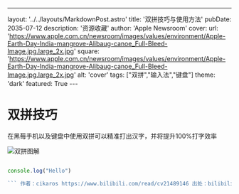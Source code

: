 ---
layout: '../../layouts/MarkdownPost.astro'
title: '双拼技巧与使用方法'
pubDate: 2035-07-12
description: '资源收藏'
author: 'Apple Newsroom'
cover:
    url: 'https://www.apple.com.cn/newsroom/images/values/environment/Apple-Earth-Day-India-mangrove-Alibaug-canoe_Full-Bleed-Image.jpg.large_2x.jpg'
    square: 'https://www.apple.com.cn/newsroom/images/values/environment/Apple-Earth-Day-India-mangrove-Alibaug-canoe_Full-Bleed-Image.jpg.large_2x.jpg'
    alt: 'cover'
tags: ["双拼","输入法","键盘"]
theme: 'dark'
featured: True
---　

# 双拼技巧
在黑莓手机以及键盘中使用双拼可以精准打出汉字，并将提升100%打字效率

![双拼图解](https://s1.ax1x.com/2023/07/12/pCfugL4.jpg)
```javascript

console.log("Hello")

``` 作者：cikaros https://www.bilibili.com/read/cv21489146 出处：bilibili